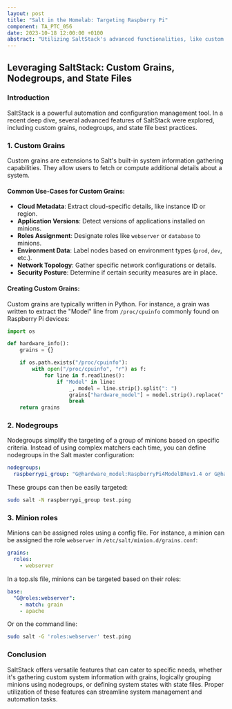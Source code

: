 ```yaml
---
layout: post
title: "Salt in the Homelab: Targeting Raspberry Pi"
component: TA_PTC_056
date: 2023-10-18 12:00:00 +0100
abstract: "Utilizing SaltStack's advanced functionalities, like custom grains and nodegroups, offers refined targeting abilities for specific devices like the Raspberry Pi. By crafting tailored grains and employing nodegroups, system administrators can seamlessly manage and automate configurations across Raspberry Pi units, ensuring uniformity and efficiency in large-scale deployments."
---
```


## **Leveraging SaltStack: Custom Grains, Nodegroups, and State Files**

### **Introduction**

SaltStack is a powerful automation and configuration management tool. In a recent deep dive, several advanced features of SaltStack were explored, including custom grains, nodegroups, and state file best practices.

### **1. Custom Grains**

Custom grains are extensions to Salt's built-in system information gathering capabilities. They allow users to fetch or compute additional details about a system.

#### **Common Use-Cases for Custom Grains**:

- **Cloud Metadata**: Extract cloud-specific details, like instance ID or region.
- **Application Versions**: Detect versions of applications installed on minions.
- **Roles Assignment**: Designate roles like `webserver` or `database` to minions.
- **Environment Data**: Label nodes based on environment types (`prod`, `dev`, etc.).
- **Network Topology**: Gather specific network configurations or details.
- **Security Posture**: Determine if certain security measures are in place.

#### **Creating Custom Grains**:

Custom grains are typically written in Python. For instance, a grain was written to extract the "Model" line from `/proc/cpuinfo` commonly found on Raspberry Pi devices:

```python
import os

def hardware_info():
    grains = {}

    if os.path.exists("/proc/cpuinfo"):
        with open("/proc/cpuinfo", "r") as f:
            for line in f.readlines():
                if "Model" in line:
                    _, model = line.strip().split(": ")
                    grains["hardware_model"] = model.strip().replace(" ", "")
                    break
    return grains
```

### **2. Nodegroups**

Nodegroups simplify the targeting of a group of minions based on specific criteria. Instead of using complex matchers each time, you can define nodegroups in the Salt master configuration:

```yaml
nodegroups:
  raspberrypi_group: "G@hardware_model:RaspberryPi4ModelBRev1.4 or G@hardware_model:RaspberryPi4ModelBRev1.5"
```

These groups can then be easily targeted:

```bash
sudo salt -N raspberrypi_group test.ping
```

### **3. Minion roles**

Minions can be assigned roles using a config file. For instance, a minion can be assigned the role `webserver` in `/etc/salt/minion.d/grains.conf`:

```yaml
grains:
  roles:
    - webserver
```

In a top.sls file, minions can be targeted based on their roles:

```yaml
base:
  "G@roles:webserver":
    - match: grain
    - apache
```

Or on the command line:

```bash
sudo salt -G 'roles:webserver' test.ping
```

### **Conclusion**

SaltStack offers versatile features that can cater to specific needs, whether it's gathering custom system information with grains, logically grouping minions using nodegroups, or defining system states with state files. Proper utilization of these features can streamline system management and automation tasks.
